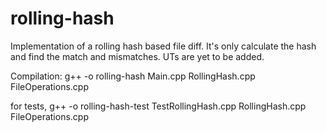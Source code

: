 # rolling-hash
Implementation of a rolling hash based file diff. It's only calculate the hash and find the match and mismatches. UTs are yet to be added.

Compilation:
    g++ -o rolling-hash Main.cpp RollingHash.cpp FileOperations.cpp

for tests,
    g++ -o rolling-hash-test TestRollingHash.cpp RollingHash.cpp FileOperations.cpp

